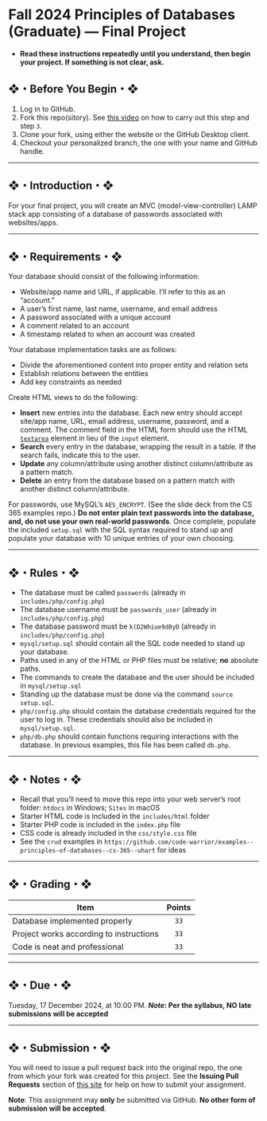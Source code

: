 # Fall 2024 Principles of Databases (Graduate) — Final Project

* **Read these instructions repeatedly until you understand, then begin your project. If something is not clear, ask.**

## ❖・Before You Begin・❖

1. Log in to GitHub.
2. Fork this repo(sitory). See [this video](http://code-warrior.github.io/tutorials/git/github/forking-and-cloning-at-the-github-web-site/) on how to carry out this step and step `3`.
3. Clone your fork, using either the website or the GitHub Desktop client.
4. Checkout your personalized branch, the one with your name and GitHub handle.

---

## ❖・Introduction・❖

For your final project, you will create an MVC (model-view-controller) LAMP stack app consisting of a database of passwords associated with websites/apps.

---

## ❖・Requirements・❖

Your database should consist of the following information:

* Website/app name and URL, if applicable. I’ll refer to this as an “account.”
* A user’s first name, last name, username, and email address
* A password associated with a unique account
* A comment related to an account
* A timestamp related to when an account was created

Your database implementation tasks are as follows:

* Divide the aforementioned content into proper entity and relation sets
* Establish relations between the entities
* Add key constraints as needed

Create HTML views to do the following:

* **Insert** new entries into the database. Each new entry should accept site/app name, URL, email address, username, password, and a comment. The comment field in the HTML form should use the HTML [`textarea`](https://developer.mozilla.org/en-US/docs/Web/HTML/Element/textarea) element in lieu of the `input` element.
* **Search** every entry in the database, wrapping the result in a table. If the search fails, indicate this to the user.
* **Update** any column/attribute using another distinct column/attribute as a pattern match.
* **Delete** an entry from the database based on a pattern match with another distinct column/attribute.

For passwords, use MySQL’s `AES_ENCRYPT`. (See the slide deck from the CS 365 examples repo.) **Do not enter plain text passwords into the database, and, do not use your own real-world passwords**. Once complete, populate the included `setup.sql` with the SQL syntax required to stand up and populate your database with 10 unique entries of your own choosing.

---

## ❖・Rules・❖

* The database must be called `passwords` (already in `includes/php/config.php`)
* The database username must be `passwords_user` (already in `includes/php/config.php`)
* The database password must be `k(D2Whiue9d8yD` (already in `includes/php/config.php`)
* `mysql/setup.sql` should contain all the SQL code needed to stand up your database.
* Paths used in any of the HTML or PHP files must be relative; **no** absolute paths.
* The commands to create the database and the user should be included in `mysql/setup.sql`
* Standing up the database must be done via the command `source setup.sql`.
* `php/config.php` should contain the database credentials required for the user to log in. These credentials should also be included in `mysql/setup.sql`.
* `php/db.php` should contain functions requiring interactions with the database. In previous examples, this file has been called `db.php`.

---

## ❖・Notes・❖

* Recall that you’ll need to move this repo into your web server’s root folder: `htdocs` in Windows; `Sites` in macOS
* Starter HTML code is included in the `includes/html` folder
* Starter PHP code is included in the `index.php` file
* CSS code is already included in the `css/style.css` file
* See the `crud` examples in `https://github.com/code-warrior/examples--principles-of-databases--cs-365--uhart` for ideas

---

## ❖・Grading・❖

| Item                                    | Points |
|-----------------------------------------|:------:|
| Database implemented properly           | `33`   |
| Project works according to instructions | `33`   |
| Code is neat and professional           | `33`   |

---

## ❖・Due・❖

Tuesday, 17 December 2024, at 10:00 PM. ***Note*: Per the syllabus, NO late submissions will be accepted**

---

## ❖・Submission・❖

You will need to issue a pull request back into the original repo, the one from which your fork was created for this project. See the **Issuing Pull Requests** section of [this site](http://code-warrior.github.io/tutorials/git/github/index.html) for help on how to submit your assignment.

**Note**: This assignment may **only** be submitted via GitHub. **No other form of submission will be accepted**.
